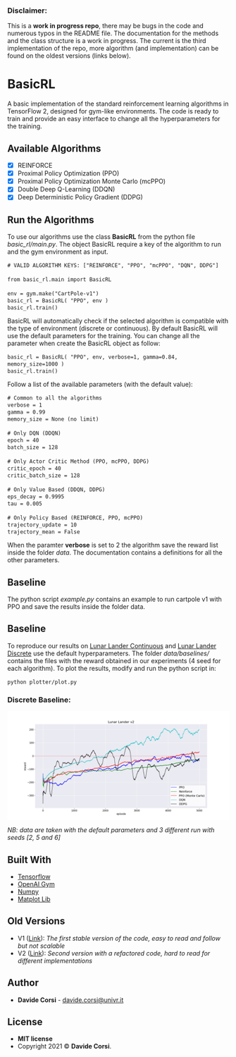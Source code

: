 ### Disclaimer:
This is a **work in progress repo**, there may be bugs in the code and numerous typos in the README file. The documentation for the methods and the class structure is a work in progress. The current is the third implementation of the repo, more algorithm (and implementation) can be found on the oldest versions (links below).

# BasicRL
A basic implementation of the standard reinforcement learning algorithms in TensorFlow 2, designed for gym-like environments. The code is ready to train and provide an easy interface to change all the hyperparameters for the training.

## Available Algorithms
- [x] REINFORCE
- [x] Proximal Policy Optimization (PPO)
- [x] Proximal Policy Optimization Monte Carlo (mcPPO)
- [x] Double Deep Q-Learning (DDQN)
- [x] Deep Deterministic Policy Gradient (DDPG)

## Run the Algorithms
To use our algorithms use the class **BasicRL** from the python file *basic_rl/main.py*. The object BasicRL require a key of the algorithm to run and the gym environment as input.
```
# VALID ALGORITHM KEYS: ["REINFORCE", "PPO", "mcPPO", "DQN", DDPG"]

from basic_rl.main import BasicRL

env = gym.make("CartPole-v1")
basic_rl = BasicRL( "PPO", env )
basic_rl.train()
```
BasicRL will automatically check if the selected algorithm is compatible with the type of environment (discrete or continuous). By default BasicRL will use the default parameters for the training. You can change all the parameter when create the BasicRL object as follow:
```
basic_rl = BasicRL( "PPO", env, verbose=1, gamma=0.84, memory_size=1000 )
basic_rl.train()
```
Follow a list of the available parameters (with the default value):
```
# Common to all the algorithms
verbose = 1 
gamma = 0.99  
memory_size = None (no limit)

# Only DQN (DDQN)
epoch = 40
batch_size = 128

# Only Actor Critic Method (PPO, mcPPO, DDPG)
critic_epoch = 40
critic_batch_size = 128

# Only Value Based (DDQN, DDPG)
eps_decay = 0.9995
tau = 0.005

# Only Policy Based (REINFORCE, PPO, mcPPO)
trajectory_update = 10
trajectory_mean = False
```

When the paramter **verbose** is set to 2 the algorithm save the reward list inside the folder *data*. The documentation contains a definitions for all the other parameters.

## Baseline
The python script *example.py* contains an example to run cartpole v1 with PPO and save the results inside the folder data.

## Baseline
To reproduce our results on [Lunar Lander Continuous](https://gym.openai.com/envs/LunarLanderContinuous-v2/) and [Lunar Lander Discrete](https://gym.openai.com/envs/LunarLander-v2/) use the default hyperparameters. The folder *data/baselines/* contains the files with the reward obtained in our experiments (4 seed for each algorithm). To plot the results, modify and run the python script in:
```
python plotter/plot.py
```

### Discrete Baseline:
<img src="images/LunarLander-v2.png" align="middle" width="550"/>

*NB: data are taken with the default parameters and 3 different run with seeds [2, 5 and 6]*

## Built With

* [Tensorflow](https://www.tensorflow.org/)
* [OpenAI Gym](https://gym.openai.com/)
* [Numpy](https://numpy.org/)
* [Matplot Lib](https://matplotlib.org/)

## Old Versions

- V1 ([Link](https://github.com/d-corsi/BasicRL/tree/81ad2699f763923b6d1f23d833e6a39ed90bfd8f)): *The first stable version of the code, easy to read and follow but not scalable*
- V2 ([Link](https://github.com/d-corsi/BasicRL/tree/cb2255dcfac2d640b561cb294583ff61cc6914ed)): *Second version with a refactored code, hard to read for different implementations*

## Author

* **Davide Corsi** - davide.corsi@univr.it

## License

- **MIT license**
- Copyright 2021 © **Davide Corsi**.
